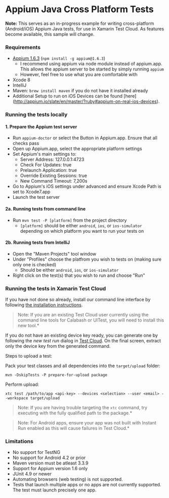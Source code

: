 # Appium Java Cross Platform Tests

**Note:** This serves as an in-progress example for writing cross-platform (Android/iOS) Appium Java tests, for use in Xamarin Test Cloud. As features become available, this sample will change.

### Requirements
+ [Appium 1.6.3](https://www.npmjs.com/package/appium) (`npm install -g appium@1.6.3`)
  + I recommend using appium via node module instead of appium.app. This allows the appium server to be started by simply running `appium`
  + However, feel free to use what you are comfortable with
+ Xcode 8
+ IntelliJ
+ Maven: `brew install maven` if you do not have it installed already
+ Additional Setup to run on iOS Devices can be found [here] (http://appium.io/slate/en/master/?ruby#appium-on-real-ios-devices).

### Running the tests locally

#### 1. Prepare the Appium test server
+ Run `appium-doctor` or select the Button in Appium.app. Ensure that all checks pass
+ Open up Appium.app, select the appropriate platform settings
+ Set Appium's main settings to:
    + Server Address: 127.0.0.1:4723
    + Check For Updates: true
    + Prelaunch Application: true
    + Override Existing Sessions: true
    + New Command Timeout: 7,200s
+ Go to Appium's iOS settings under advanced and ensure Xcode Path is set to Xcode7.app
+ Launch the test server

#### 2a. Running tests from command line
+ Run `mvn test -P [platform]` from the project directory
    + `[platform]` should be either `android`, `ios`, or `ios-simulator` depending on which platform you want to run your tests on

#### 2b. Running tests from IntelliJ
+ Open the "Maven Projects" tool window
+ Under "Profiles" choose the platfrom you wish to tests on (making sure only one is checked)
    + Should be either `android`, `ios`, or `ios-simulator`
+ Right click on the test(s) that you wish to run and choose "Run"

### Running the tests in Xamarin Test Cloud

If you have not done so already, install our command line interface by following [the installation instructions](UploaderInstall.md/#installation).

>Note: If you are an existing Test Cloud user currently using the command line tools for Calabash or UITest, you will need to install this new tool.*

If you do not have an existing device key ready, you can generate one by following the *new test run* dialog in [Test Cloud](https://testcloud.xamarin.com). On the final screen, extract only the device key from the generated command.

Steps to upload a test:

Pack your test classes and all dependencies into the `target/upload` folder:

```
mvn -DskipTests -P prepare-for-upload package
```

Perform upload:

```
xtc test /path/to/app <api-key> --devices <selection> --user <email> --workspace target/upload
```
>Note: If you are having trouble targeting the `xtc` command, try executing with the fully qualified path to the package.*

>Note: For Android apps, ensure your app was not built with Instant Run enabled as this will cause failures in Test Cloud.*

### Limitations
* No support for TestNG
* No support for Android 4.2 or prior
* Maven version must be atleast 3.3.9
* Support for Appium version 1.6 only
* JUnit 4.9 or newer
* Automating browsers (web testing) is not supported.
* Tests that launch multiple apps or no apps are not currently supported. The test must launch precisely one app.

